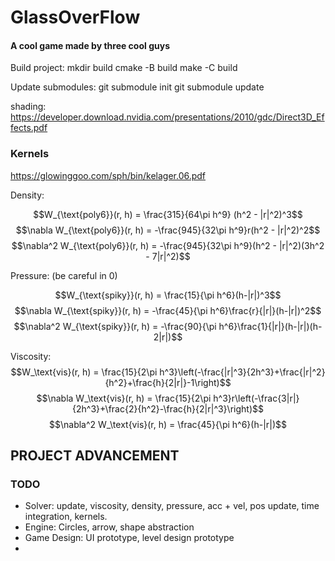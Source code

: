 # GlassOverFlow

#### A cool game made by three cool guys


Build project:
mkdir build
cmake -B build
make -C build

Update submodules:
git submodule init
git submodule update

shading:
https://developer.download.nvidia.com/presentations/2010/gdc/Direct3D_Effects.pdf

### Kernels
https://glowinggoo.com/sph/bin/kelager.06.pdf

Density:

$$W_{\text{poly6}}(r, h) = \frac{315}{64\pi h^9} (h^2 - |r|^2)^3$$
$$\nabla W_{\text{poly6}}(r, h) = -\frac{945}{32\pi h^9}r(h^2 - |r|^2)^2$$
$$\nabla^2 W_{\text{poly6}}(r, h) = -\frac{945}{32\pi h^9}(h^2 - |r|^2)(3h^2 - 7|r|^2)$$

Pressure: (be careful in 0)

$$W_{\text{spiky}}(r, h) = \frac{15}{\pi h^6}(h-|r|)^3$$
$$\nabla W_{\text{spiky}}(r, h) = -\frac{45}{\pi h^6}\frac{r}{|r|}(h-|r|)^2$$
$$\nabla^2 W_{\text{spiky}}(r, h) = -\frac{90}{\pi h^6}\frac{1}{|r|}(h-|r|)(h-2|r|)$$

Viscosity:
$$W_\text{vis}(r, h) = \frac{15}{2\pi h^3}\left(-\frac{|r|^3}{2h^3}+\frac{|r|^2}{h^2}+\frac{h}{2|r|}-1\right)$$
$$\nabla W_\text{vis}(r, h) = \frac{15}{2\pi h^3}r\left(-\frac{3|r|}{2h^3}+\frac{2}{h^2}-\frac{h}{2|r|^3}\right)$$
$$\nabla^2 W_\text{vis}(r, h) = \frac{45}{\pi h^6}(h-|r|)$$

## PROJECT ADVANCEMENT

### TODO
- Solver: update, viscosity, density, pressure, acc + vel, pos update, time integration, kernels.
- Engine: Circles, arrow, shape abstraction
- Game Design: UI prototype, level design prototype
- 
